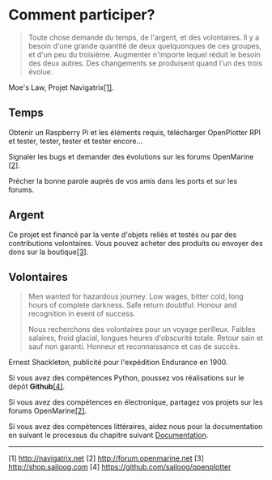 # Comment participer?

> Toute chose demande du temps, de l'argent, et des volontaires. Il y a besoin d'une grande quantité de deux quelquonques de ces groupes, et d'un peu du troisième. Augmenter n'importe lequel réduit le besoin des deux autres. Des changements se produisent quand l'un des trois évolue.

Moe's Law, Projet Navigatrix[[1]](http://navigatrix.net).

## Temps

Obtenir un Raspberry Pi et les éléments requis, télécharger OpenPlotter RPI et tester, tester, tester et tester encore...

Signaler les bugs et demander des évolutions sur les forums OpenMarine [[2]](http://forum.openmarine.net/).

Précher la bonne parole auprès de vos amis dans les ports et sur les forums.

## Argent

Ce projet est financé par la vente d'objets reliés et testés ou par des contributions volontaires. Vous pouvez acheter des produits ou envoyer des dons sur la boutique[[3]](http://shop.sailoog.com).

## Volontaires

> Men wanted for hazardous journey. Low wages, bitter cold, long hours of complete darkness. Safe return doubtful. Honour and recognition in event of success.
>
>Nous recherchons des volontaires pour un voyage perilleux. Faibles salaires, froid glacial, longues heures d'obscurité totale. Retour sain et sauf non garanti. Honneur et reconnaissance et cas de succès.  

Ernest Shackleton, publicité pour l'expédition Endurance en 1900.

Si vous avez des compétences Python, poussez vos réalisations sur le dépôt **Github**[[4]](https://github.com/sailoog/openplotter).

Si vous avez des compétences en électronique, partagez vos projets sur les forums OpenMarine[[2]](http://forum.openmarine.net/).

Si vous avez des compétences littéraires, aidez nous pour la documentation en suivant le processus du chapitre suivant [Documentation](documentation.md).

---
[1] http://navigatrix.net [2] http://forum.openmarine.net [3] http://shop.sailoog.com [4] https://github.com/sailoog/openplotter
